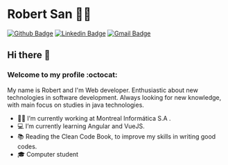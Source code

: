 # Robert San 👨‍💻

[![Github Badge](https://img.shields.io/badge/-Github-000?style=flat-square&logo=Github&logoColor=white&link=https://github.com/robertsanseries)](https://github.com/robertsanseries)
[![Linkedin Badge](https://img.shields.io/badge/-LinkedIn-blue?style=flat-square&logo=Linkedin&logoColor=white&link=https://www.linkedin.com/in/robertsanseries/)](https://www.linkedin.com/in/robertsanseries/)
[![Gmail Badge](https://img.shields.io/badge/-Gmail-c14438?style=flat-square&logo=Gmail&logoColor=white&link=mailto:robertsanseries@gmail.com)](mailto:robertsanseries@gmail.com)

## Hi there 👋  
###  Welcome to my profile :octocat:

My name is Robert and I'm Web developer. Enthusiastic about new technologies in software development. Always looking for new knowledge, with main focus on studies in java technologies.

- :office_worker: I’m currently working at Montreal Informática S.A .
- 💻 I’m currently learning Angular and VueJS.
- :books: Reading the Clean Code Book, to improve my skills in writing good codes.
- 🎓 Computer student
